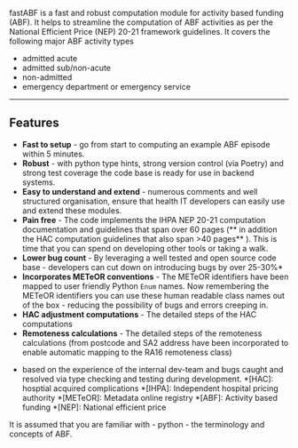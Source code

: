 fastABF is a fast and robust computation module for activity based funding (ABF). It helps to 
streamline the computation of ABF activities as per the National Efficient Price (NEP) 20-21 framework guidelines.  It covers the following major ABF activity types

- admitted acute
- admitted sub/non-acute
- non-admitted
- emergency department or emergency service

---
## Features

- **Fast to setup** - go from start to computing an example ABF episode within 5 minutes. 
- **Robust** - with python type hints, strong version control (via Poetry) and strong test coverage the code base is ready for use in backend systems.
- **Easy to understand and extend** - numerous comments and well structured organisation, ensure that health IT developers can easily use and extend these modules. 
- **Pain free** - The code implements  the IHPA NEP 20-21 computation documentation and guidelines that span over 60 pages (** in addition the HAC computation guidelines that also span >40 pages** ). This is time that you can spend on developing other tools or taking a walk.
- **Lower bug count** - By leveraging a well tested and open source code base - developers can cut down on introducing bugs by over 25-30%* 
- **Incorporates METeOR conventions** - The METeOR identifiers have been mapped to user friendly Python `Enum` names. Now remembering the METeOR identifiers you can use these human readable class names out of the box - reducing the possibility of bugs and errors creeping in. 
- **HAC adjustment computations** - The detailed steps of the HAC computations 
- **Remoteness calculations** - The detailed steps of the remoteness calculations (from postcode and SA2 address have been incorporated to enable automatic mapping to the RA16 remoteness class)

* based on the experience of the internal dev-team and bugs caught and resolved via type checking and testing during development.
*[HAC]: hosptial acquired complications
*[IHPA]: Independent hospital pricing authority
*[METeOR]:  Metadata online registry 
*[ABF]: Activity based funding
*[NEP]: National efficient price

It is assumed that you are familiar with 
    - python 
    - the terminology and concepts of ABF.